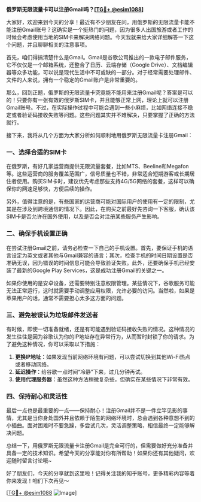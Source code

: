 **俄罗斯无限流量卡可以注册Gmail吗？[[TG💪+ @esim1088](https://t.me/s/esim1088)]**

大家好，欢迎来到今天的分享！最近有不少朋友在问，用俄罗斯的无限流量卡能不能注册Gmail账号？这确实是一个挺热门的问题，因为很多人出国旅游或者工作的时候会考虑使用当地的SIM卡来解决网络问题。今天我就来给大家详细解答一下这个问题，并且聊聊相关的注意事项。

首先，咱们得搞清楚什么是Gmail。Gmail是谷歌公司推出的一款电子邮件服务，它不仅仅是一个邮箱系统，还整合了日历、云端存储（Google Drive）、文档编辑器等众多功能，可以说是现代生活中不可或缺的一部分。对于经常需要处理邮件、文件的人来说，拥有一个稳定的Gmail账户是非常重要的。

那么，回到正题，俄罗斯的无限流量卡究竟能不能用来注册Gmail呢？答案是可以的！只要你有一张有效的俄罗斯SIM卡，并且能够正常上网，理论上就可以注册Gmail账号。不过，在实际操作过程中可能会遇到一些小麻烦，比如网络连接不稳定或者验证码接收失败等问题。这些问题其实并不难解决，只要掌握了正确的方法就行。

接下来，我将从几个方面为大家分析如何顺利地用俄罗斯无限流量卡注册Gmail：

### 一、选择合适的SIM卡

在俄罗斯，有好几家运营商提供无限流量套餐，比如MTS、Beeline和Megafon等。这些运营商的服务覆盖范围广，信号质量也不错，非常适合短期游客或长期居住者使用。购买SIM卡时，建议优先考虑那些支持4G/5G网络的套餐，这样可以确保你的网速足够快，方便后续的操作。

另外，值得注意的是，有些国家的运营商可能对国际用户的使用有一定的限制，尤其是在涉及到跨境通信的情况下。因此，在购买之前最好先咨询一下客服，确认该SIM卡是否允许在国外使用，以及是否会对注册某些服务产生影响。

### 二、确保手机设置正确

在尝试注册Gmail之前，请务必检查一下自己的手机设置。首先，要保证手机的语言设定为英文或者其他与Gmail兼容的语言；其次，检查手机的时间日期设置是否准确无误，因为错误的时间信息可能会导致验证失败。此外，还要确保手机已经安装了最新的Google Play Services，这是成功注册Gmail的关键之一。

如果你使用的是安卓设备，还需要特别注意权限管理。某些情况下，谷歌服务可能无法正常运行，这时就需要手动调整应用权限，允许必要的访问。当然啦，如果是苹果用户的话，通常不需要担心太多这方面的问题。

### 三、避免被误认为垃圾邮件发送者

有时候，即使一切准备就绪，还是有可能遇到验证码接收失败的情况。这种情况的发生往往是因为谷歌认为你的IP地址存在异常行为，从而暂时封锁了你的请求。为了避免这种情况，你可以采取以下措施：

1. **更换IP地址**：如果发现当前网络环境有问题，可以尝试切换到其他Wi-Fi热点或者移动网络。
2. **延迟操作**：给谷歌一点时间“冷静”下来，过几分钟再试。
3. **使用代理服务器**：虽然这种方法稍微复杂些，但确实在某些情况下非常有效。

### 四、保持耐心和灵活性

最后一点也是最重要的一点——保持耐心！注册Gmail并不是一件立竿见影的事情，尤其是当你身处国外并且依赖于陌生的网络环境时，总会遇到各种意想不到的小插曲。面对困难时不要急躁，多尝试几次，灵活调整策略，相信最终一定能够解决问题。

总结一下，用俄罗斯无限流量卡注册Gmail是完全可行的，但需要做好充分准备并具备一定的技术知识。希望今天的分享能对你有所帮助！如果你还有其他疑问，欢迎随时留言讨论哦~

好了朋友们，今天的分享就到这里啦！记得关注我的知乎账号，更多精彩内容等着你来发现！咱们下次再见～

[[TG💪+ @esim1088](https://t.me/s/esim1088) ![Image](https://i.postimg.cc/4NQfJmqS/Snipaste-2025-05-13-00-14-12.png)]
